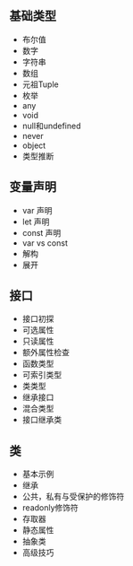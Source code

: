 ## 基础类型
- 布尔值
- 数字
- 字符串
- 数组
- 元祖Tuple
- 枚举
- any
- void
- null和undefined
- never
- object
- 类型推断
## 变量声明
- var 声明
- let 声明
- const 声明
- var vs const
- 解构
- 展开
## 接口
- 接口初探
- 可选属性
- 只读属性
- 额外属性检查
- 函数类型
- 可索引类型
- 类类型
- 继承接口
- 混合类型
- 接口继承类
## 类
- 基本示例
- 继承
- 公共，私有与受保护的修饰符
- readonly修饰符
- 存取器
- 静态属性
- 抽象类
- 高级技巧